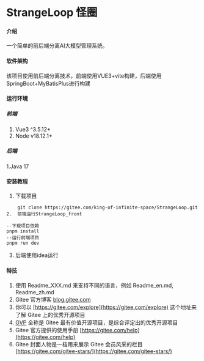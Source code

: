 # StrangeLoop 怪圈

#### 介绍
一个简单的前后端分离AI大模型管理系统。

#### 软件架构
该项目使用前后端分离技术，前端使用VUE3+vite构建，后端使用SpringBoot+MyBatisPlus进行构建

#### 运行环境

##### 前端
1. Vue3 ^3.5.12+
2. Node v18.12.1+

##### 后端
1.Java 17


#### 安装教程

1.  下载项目
```
    git clone https://gitee.com/king-of-infinite-space/StrangeLoop.git
2.  前端运行StrangeLoop_front
```
    --下载项目依赖
    pnpm install
    --运行前端项目
    pnpm run dev
3. 后端使用idea运行


#### 特技

1.  使用 Readme\_XXX.md 来支持不同的语言，例如 Readme\_en.md, Readme\_zh.md
2.  Gitee 官方博客 [blog.gitee.com](https://blog.gitee.com)
3.  你可以 [https://gitee.com/explore](https://gitee.com/explore) 这个地址来了解 Gitee 上的优秀开源项目
4.  [GVP](https://gitee.com/gvp) 全称是 Gitee 最有价值开源项目，是综合评定出的优秀开源项目
5.  Gitee 官方提供的使用手册 [https://gitee.com/help](https://gitee.com/help)
6.  Gitee 封面人物是一档用来展示 Gitee 会员风采的栏目 [https://gitee.com/gitee-stars/](https://gitee.com/gitee-stars/)
